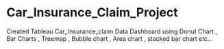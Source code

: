 # Car_Insurance_Claim_Project
Created Tableau Car_Insurance_claim Data Dashboard using Donut Chart , Bar Charts , Treemap , Bubble chart , Area chart , stacked bar chart etc..
